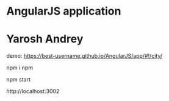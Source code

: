 # AngularJS application
# Yarosh Andrey


demo: https://best-username.github.io/AngularJS/app/#!/city/

npm i npm

npm start

http://localhost:3002

